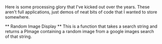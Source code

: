 Here is some processing glory that I've kicked out over the years.
These aren't full applications, just demos of neat bits of code that I wanted to
store somewhere.  

** Random Image Display **
This is a function that takes a search string and returns a PImage
containing a random image from a google images search of that string.